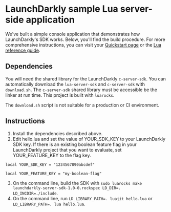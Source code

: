 # LaunchDarkly sample Lua server-side application
We've built a simple console application that demonstrates how LaunchDarkly's SDK works. Below, you'll find the build procedure. For more comprehensive instructions, you can visit your [Quickstart page](https://app.launchdarkly.com/quickstart#/) or the [Lua reference guide](https://docs.launchdarkly.com/sdk/server-side/lua).

## Dependencies
You will need the shared library for the LaunchDarkly `c-server-sdk`. You can automatically download the `lua-server-sdk` and `c-server-sdk` with `download.sh`. The `c-server-sdk` shared library must be accessible be the linker at run time. This project is built with `luarocks`.

The `download.sh` script is not suitable for a production or CI environment.

## Instructions
1. Install the dependencies described above.
2. Edit hello.lua and set the value of YOUR_SDK_KEY to your LaunchDarkly SDK key. If there is an existing boolean feature flag in your LaunchDarkly project that you want to evaluate, set YOUR_FEATURE_KEY to the flag key.

```
local YOUR_SDK_KEY = "1234567890abcdef"

local YOUR_FEATURE_KEY = "my-boolean-flag"
```

3. On the command line, build the SDK with `sudo luarocks make launchdarkly-server-sdk-1.0-0.rockspec LD_DIR=. LD_INCDIR=./include`.
4. On the command line, run `LD_LIBRARY_PATH=. luajit hello.lua` or `LD_LIBRARY_PATH=. lua hello.lua`.
